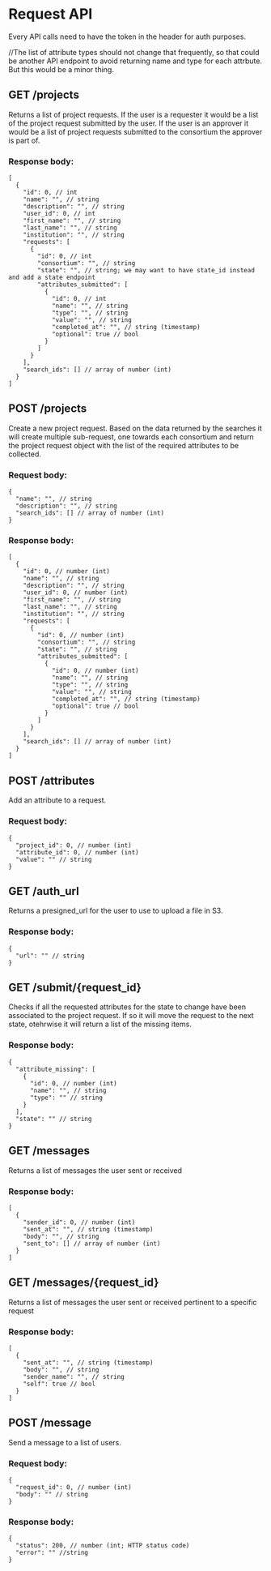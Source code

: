 # Request API

Every API calls need to have the token in the header for auth purposes.

//The list of attribute types should not change that frequently, so that could be another API endpoint to avoid returning name and type for each attrbute. But this would be a minor thing.

## GET /projects

Returns a list of project requests. If the user is a requester it would be a list of the project request submitted by the user. If the user is an approver it would be a list of project requests submitted to the consortium the approver is part of.

### Response body:

```jsonc
[
  {
    "id": 0, // int
    "name": "", // string
    "description": "", // string
    "user_id": 0, // int
    "first_name": "", // string
    "last_name": "", // string
    "institution": "", // string
    "requests": [
      {
        "id": 0, // int
        "consortium": "", // string
        "state": "", // string; we may want to have state_id instead and add a state endpoint
        "attributes_submitted": [
          {
            "id": 0, // int
            "name": "", // string
            "type": "", // string
            "value": "", // string
            "completed_at": "", // string (timestamp)
            "optional": true // bool
          }
        ]
      }
    ],
    "search_ids": [] // array of number (int)
  }
]
```

## POST /projects

Create a new project request. Based on the data returned by the searches it will create multiple sub-request, one towards each consortium and return the project request object with the list of the required attributes to be collected.

### Request body:

```jsonc
{
  "name": "", // string
  "description": "", // string
  "search_ids": [] // array of number (int)
}
```

### Response body:

```jsonc
[
  {
    "id": 0, // number (int)
    "name": "", // string
    "description": "", // string
    "user_id": 0, // number (int)
    "first_name": "", // string
    "last_name": "", // string
    "institution": "", // string
    "requests": [
      {
        "id": 0, // number (int)
        "consortium": "", // string
        "state": "", // string
        "attributes_submitted": [
          {
            "id": 0, // number (int)
            "name": "", // string
            "type": "", // string
            "value": "", // string
            "completed_at": "", // string (timestamp)
            "optional": true // bool
          }
        ]
      }
    ],
    "search_ids": [] // array of number (int)
  }
]
```

## POST /attributes

Add an attribute to a request.

### Request body:

```jsonc
{
  "project_id": 0, // number (int)
  "attribute_id": 0, // number (int)
  "value": "" // string
}
```

## GET /auth_url

Returns a presigned_url for the user to use to upload a file in S3.

### Response body:

```jsonc
{
  "url": "" // string
}
```

## GET /submit/{request_id}

Checks if all the requested attributes for the state to change have been associated to the project request. If so it will move the request to the next state, otehrwise it will return a list of the missing items.

### Response body:

```jsonc
{
  "attribute_missing": [
    {
      "id": 0, // number (int)
      "name": "", // string
      "type": "" // string
    }
  ],
  "state": "" // string
}
```

## GET /messages

Returns a list of messages the user sent or received

### Response body:

```jsonc
[
  {
    "sender_id": 0, // number (int)
    "sent_at": "", // string (timestamp)
    "body": "", // string
    "sent_to": [] // array of number (int)
  }
]
```

## GET /messages/{request_id}

Returns a list of messages the user sent or received pertinent to a specific request

### Response body:

```jsonc
[
  {
    "sent_at": "", // string (timestamp)
    "body": "", // string
    "sender_name": "", // string
    "self": true // bool
  }
]
```

## POST /message

Send a message to a list of users.

### Request body:

```jsonc
{
  "request_id": 0, // number (int)
  "body": "" // string
}
```

### Response body:

```jsonc
{
  "status": 200, // number (int; HTTP status code)
  "error": "" //string
}
```
